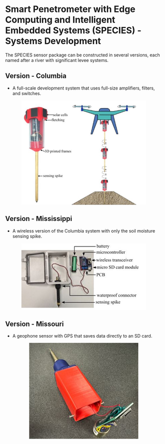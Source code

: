# Smart Penetrometer with Edge Computing and Intelligent Embedded Systems (SPECIES) - Systems Development
The SPECIES sensor package can be constructed in several versions, each named after a river with significant levee systems.


## Version - Columbia
* A full-scale development system that uses full-size amplifiers, filters, and switches. 

<p align="center">
<img src="../media/Columbia.jpg" alt="drawing" width="400"/>
</p>
<p align="center">
</p>


## Version - Mississippi
* A wireless version of the Columbia system with only the soil moisture sensing spike.


<p align="center">
<img src="../media/Mississippi.jpg" alt="drawing" width="400"/>
</p>
<p align="center">
</p>


## Version - Missouri
* A geophone sensor with GPS that saves data directly to an SD card. 

<p align="center">
<img src="../media/Missouri.jpg" alt="drawing" width="350"/>
</p>
<p align="center">
</p>

